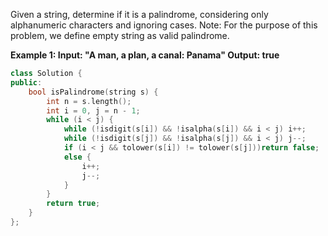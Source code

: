 Given a string, determine if it is a palindrome, considering only alphanumeric characters and ignoring cases.
Note: For the purpose of this problem, we define empty string as valid palindrome.

**Example 1:
Input: "A man, a plan, a canal: Panama"
Output: true**

```cpp
class Solution {
public:
    bool isPalindrome(string s) {
        int n = s.length();
        int i = 0, j = n - 1;
        while (i < j) {
            while (!isdigit(s[i]) && !isalpha(s[i]) && i < j) i++;
            while (!isdigit(s[j]) && !isalpha(s[j]) && i < j) j--;
            if (i < j && tolower(s[i]) != tolower(s[j]))return false;
            else {
                i++;
                j--;
            }
        }
        return true;
    }
};
```
